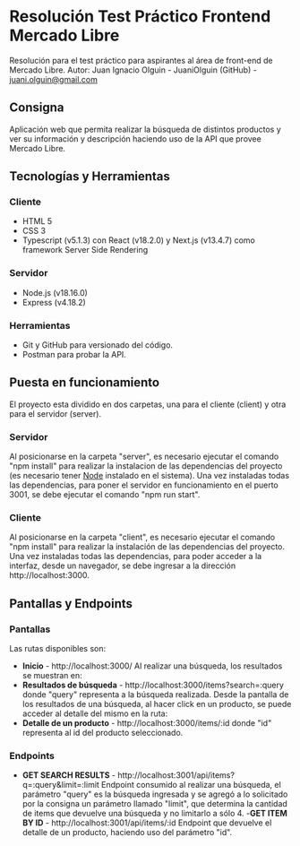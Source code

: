 # Resolución Test Práctico Frontend Mercado Libre
Resolución para el test práctico para aspirantes al área de front-end de Mercado Libre.
Autor: Juan Ignacio Olguin - JuaniOlguin (GitHub) - juani.olguin@gmail.com

## Consigna
Aplicación web que permita realizar la búsqueda de distintos productos y ver su información y descripción haciendo uso de la API que provee Mercado Libre.

## Tecnologías y Herramientas
### Cliente

 - HTML 5
 - CSS 3
 - Typescript (v5.1.3) con React (v18.2.0) y Next.js (v13.4.7) como framework Server Side Rendering
 
 ### Servidor
 
 - Node.js (v18.16.0)
 - Express (v4.18.2)

### Herramientas

 - Git y GitHub para versionado del código. 
 - Postman para probar la API.

## Puesta en funcionamiento

El proyecto esta dividido en dos carpetas, una para el cliente (client) y otra para el servidor (server).
### Servidor
Al posicionarse en la carpeta "server", es necesario ejecutar el comando "npm install" para realizar la instalacion de las dependencias del proyecto (es necesario tener [Node](https://nodejs.org/es/download) instalado en el sistema). Una vez instaladas todas las dependencias, para poner el servidor en funcionamiento en el puerto 3001, se debe ejecutar el comando "npm run start".
### Cliente
Al posicionarse en la carpeta "client", es necesario ejecutar el comando "npm install" para realizar la instalación de las dependencias del proyecto. Una vez instaladas todas las dependencias, para poder acceder a la interfaz, desde un navegador, se debe ingresar a la dirección http://localhost:3000.

## Pantallas y Endpoints

### Pantallas
Las rutas disponibles son:

 - **Inicio** - http://localhost:3000/
 Al realizar una búsqueda, los resultados se muestran en:
 - **Resultados de búsqueda** - http://localhost:3000/items?search=:query donde "query" representa a la búsqueda realizada.
 Desde la pantalla de los resultados de una búsqueda, al hacer click en un producto, se puede acceder al detalle del mismo en la ruta:
 - **Detalle de un producto** - http://localhost:3000/items/:id donde "id" representa al id del producto seleccionado.

### Endpoints

 - **GET SEARCH RESULTS** - http://localhost:3001/api/items?q=:query&limit=:limit
 Endpoint consumido al realizar una búsqueda, el parámetro "query" es la búsqueda ingresada y se agregó a lo solicitado por la consigna un parámetro llamado "limit", que determina la cantidad de items que devuelve una búsqueda y no limitarlo a sólo 4.
-**GET ITEM BY ID** - http://localhost:3001/api/items/:id 
Endpoint que devuelve el detalle de un producto, haciendo uso del parámetro "id".
